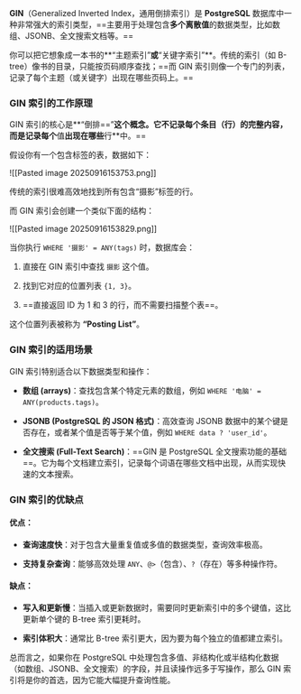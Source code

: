 **GIN**（Generalized Inverted Index，通用倒排索引）是 **PostgreSQL** 数据库中一种非常强大的索引类型，==主要用于处理包含**多个离散值**的数据类型，比如数组、JSONB、全文搜索文档等。==

你可以把它想象成一本书的**“主题索引”**或**“关键字索引”**。传统的索引（如 B-tree）像书的目录，只能按页码顺序查找；==而 GIN 索引则像一个专门的列表，记录了每个主题（或关键字）出现在哪些页码上。==

### GIN 索引的工作原理

GIN 索引的核心是**“倒排==”**这个概念。它不记录每个条目（行）的完整内容，而是记录每个**值**出现在哪些**行**中。==

假设你有一个包含标签的表，数据如下：

![[Pasted image 20250916153753.png]]

传统的索引很难高效地找到所有包含“摄影”标签的行。

而 GIN 索引会创建一个类似下面的结构：

![[Pasted image 20250916153829.png]]

当你执行 `WHERE '摄影' = ANY(tags)` 时，数据库会：

1. 直接在 GIN 索引中查找 `摄影` 这个值。
    
2. 找到它对应的位置列表 `{1, 3}`。
    
3. ==直接返回 ID 为 1 和 3 的行，而不需要扫描整个表==。
    

这个位置列表被称为 **“Posting List”**。

### GIN 索引的适用场景

GIN 索引特别适合以下数据类型和操作：

- **数组 (arrays)**：查找包含某个特定元素的数组，例如 `WHERE '电脑' = ANY(products.tags)`。
    
- **JSONB (PostgreSQL 的 JSON 格式)**：高效查询 JSONB 数据中的某个键是否存在，或者某个值是否等于某个值，例如 `WHERE data ? 'user_id'`。
    
- **全文搜索 (Full-Text Search)**：==GIN 是 PostgreSQL 全文搜索功能的基础==。它为每个文档建立索引，记录每个词语在哪些文档中出现，从而实现快速的文本搜索。

### GIN 索引的优缺点

#### 优点：

- **查询速度快**：对于包含大量重复值或多值的数据类型，查询效率极高。
    
- **支持复杂查询**：能够高效处理 `ANY`、`@>`（包含）、`?`（存在）等多种操作符。
    

#### 缺点：

- **写入和更新慢**：当插入或更新数据时，需要同时更新索引中的多个键值，这比更新单个键的 B-tree 索引更耗时。
    
- **索引体积大**：通常比 B-tree 索引更大，因为要为每个独立的值都建立索引。
    

总而言之，如果你在 PostgreSQL 中处理包含多值、非结构化或半结构化数据（如数组、JSONB、全文搜索）的字段，并且读操作远多于写操作，那么 GIN 索引将是你的首选，因为它能大幅提升查询性能。